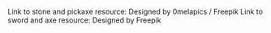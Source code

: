 Link to stone and pickaxe resource: Designed by 0melapics / Freepik
Link to sword and axe resource: Designed by Freepik